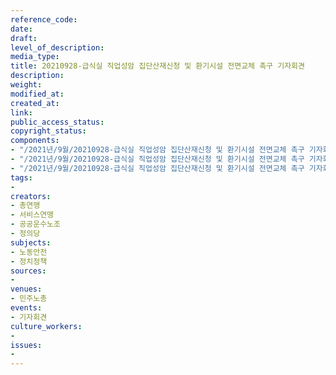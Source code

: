 ```yaml
---
reference_code: 
date: 
draft: 
level_of_description: 
media_type: 
title: 20210928-급식실 직업성암 집단산재신청 및 환기시설 전면교체 촉구 기자회견
description: 
weight: 
modified_at: 
created_at: 
link: 
public_access_status: 
copyright_status: 
components:
- "/2021년/9월/20210928-급식실 직업성암 집단산재신청 및 환기시설 전면교체 촉구 기자회견/404197_62242_4252.jpg"
- "/2021년/9월/20210928-급식실 직업성암 집단산재신청 및 환기시설 전면교체 촉구 기자회견/404197_62240_4230.jpg"
- "/2021년/9월/20210928-급식실 직업성암 집단산재신청 및 환기시설 전면교체 촉구 기자회견/404197_62241_4243.jpg"
tags:
- 
creators:
- 총연맹
- 서비스연맹
- 공공운수노조
- 정의당
subjects:
- 노동안전
- 정치정책
sources:
- 
venues:
- 민주노총
events:
- 기자회견
culture_workers:
- 
issues:
- 
---
```

